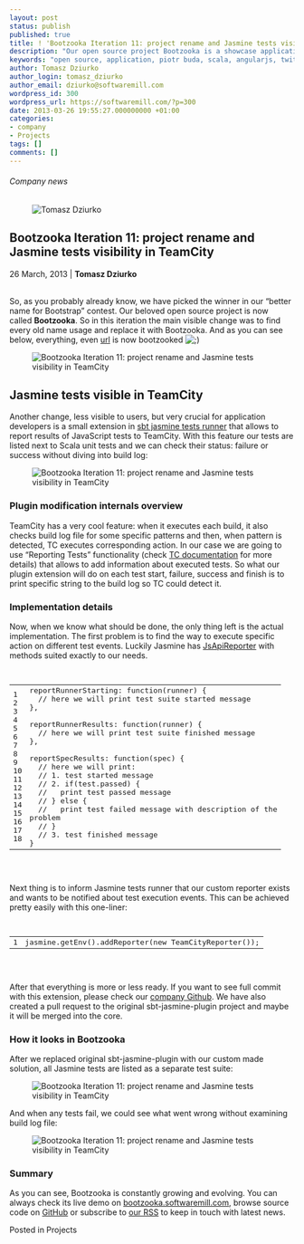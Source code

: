 ```yaml
---
layout: post
status: publish
published: true
title: ! 'Bootzooka Iteration 11: project rename and Jasmine tests visibility in TeamCity'
description: "Our open source project Bootzooka is a showcase application which can be used as a starting point for the development of any real application. It's developed in scala + angularjs + twitter bootstrap."
keywords: "open source, application, piotr buda, scala, angularjs, twitter bootstrap"
author: Tomasz Dziurko
author_login: tomasz_dziurko
author_email: dziurko@softwaremill.com
wordpress_id: 300
wordpress_url: https://softwaremill.com/?p=300
date: 2013-03-26 19:55:27.000000000 +01:00
categories:
- company
- Projects
tags: []
comments: []
---
```


<h6>Company news</h6>
<div class="post-header clearfix">
<figure><div class="image"><img src="https://softwaremill.com/wp-content/uploads/2013/04/dziurko.jpg" alt="Tomasz Dziurko"></div></figure><div class="title">
<h2 class="font-dark-blue font-normal">Bootzooka Iteration 11: project rename and Jasmine tests visibility in TeamCity</h2>26 March, 2013 | <b>Tomasz Dziurko</b><br><br>
</div>
</div>
<div class="post-rows">
<div class="text">
<p>So, as you probably already know, we have picked the winner in our “better name for Bootstrap” contest. Our beloved open source project is now called <strong>Bootzooka</strong>. So in this iteration the main visible change was to find every old name usage and replace it with Bootzooka. And as you can see below, everything, even <a href="http://bootzooka.softwaremill.com/">url</a> is now bootzooked <img alt=";)" src="http://softwaremill.pl/wp-includes/images/smilies/icon_wink.gif"></p>
</div>
<figure><img src="https://softwaremill.com/wp-content/uploads/2013/03/Bootzooka1.png" alt="Bootzooka Iteration 11: project rename and Jasmine tests visibility in TeamCity"></figure><div class="text">
<h2>Jasmine tests visible in TeamCity</h2>
<p>Another change, less visible to users, but very crucial for application developers is a small extension in <a href="https://github.com/guardian/sbt-jasmine-plugin">sbt jasmine tests runner</a> that allows to report results of JavaScript tests to TeamCity. With this feature our tests are listed next to Scala unit tests and we can check their status: failure or success without diving into build log:</p>
</div>
<figure><img src="https://softwaremill.com/wp-content/uploads/2013/03/Bootzooka2.png" alt="Bootzooka Iteration 11: project rename and Jasmine tests visibility in TeamCity"></figure><div class="text">
<h3>Plugin modification internals overview</h3>
<p>TeamCity has a very cool feature: when it executes each build, it also checks build log file for some specific patterns and then, when pattern is detected, TC executes corresponding action. In our case we are going to use “Reporting Tests” functionality (check <a href="http://confluence.jetbrains.com/display/TCD65/Build+Script+Interaction+with+TeamCity#BuildScriptInteractionwithTeamCity-ReportingTests">TC documentation</a> for more details) that allows to add information about executed tests. So what our plugin extension will do on each test start, failure, success and finish is to print specific string to the build log so TC could detect it.</p>
<h3>Implementation details</h3>
<p>Now, when we know what should be done, the only thing left is the actual implementation. The first problem is to find the way to execute specific action on different test events. Luckily Jasmine has <a href="http://pivotal.github.com/jasmine/jsdoc/symbols/jasmine.JsApiReporter.html">JsApiReporter</a> with methods suited exactly to our needs.</p>
<pre>

<div class="codecolorer-container javascript railscasts" style="overflow:auto;white-space:nowrap;width:480px;"><table cellspacing="0" cellpadding="0"><tbody><tr>
<td class="line-numbers"><div>1<br>2<br>3<br>4<br>5<br>6<br>7<br>8<br>9<br>10<br>11<br>12<br>13<br>14<br>15<br>16<br>17<br>18<br>
</div></td>
<td><div class="javascript codecolorer">reportRunnerStarting<span class="sy0">:</span> <span class="kw2">function</span><span class="br0">(</span>runner<span class="br0">)</span> <span class="br0">{</span><br>
  <span class="co1">// here we will print test suite started message</span><br><span class="br0">}</span><span class="sy0">,</span><br>
 <br>
reportRunnerResults<span class="sy0">:</span> <span class="kw2">function</span><span class="br0">(</span>runner<span class="br0">)</span> <span class="br0">{</span><br>
  <span class="co1">// here we will print test suite finished message</span><br><span class="br0">}</span><span class="sy0">,</span><br>
 <br>
reportSpecResults<span class="sy0">:</span> <span class="kw2">function</span><span class="br0">(</span>spec<span class="br0">)</span> <span class="br0">{</span><br>
  <span class="co1">// here we will print:</span><br>
  <span class="co1">// 1. test started message</span><br>
  <span class="co1">// 2. if(test.passed) {</span><br>
  <span class="co1">//   print test passed message</span><br>
  <span class="co1">// } else {</span><br>
  <span class="co1">//   print test failed message with description of the problem</span><br>
  <span class="co1">// }</span><br>
  <span class="co1">// 3. test finished message</span><br><span class="br0">}</span>
</div></td>
</tr></tbody></table></div>

</pre>
<p>Next thing is to inform Jasmine tests runner that our custom reporter exists and wants to be notified about test execution events. This can be achieved pretty easily with this one-liner:</p>
<pre>

<div class="codecolorer-container javascript railscasts" style="overflow:auto;white-space:nowrap;width:480px;"><table cellspacing="0" cellpadding="0"><tbody><tr>
<td class="line-numbers"><div>1<br>
</div></td>
<td><div class="javascript codecolorer">jasmine.<span class="me1">getEnv</span><span class="br0">(</span><span class="br0">)</span>.<span class="me1">addReporter</span><span class="br0">(</span><span class="kw2">new</span> TeamCityReporter<span class="br0">(</span><span class="br0">)</span><span class="br0">)</span><span class="sy0">;</span>
</div></td>
</tr></tbody></table></div>

</pre>
<p>After that everything is more or less ready. If you want to see full commit with this extension, please check our <a href="https://github.com/softwaremill/sbt-jasmine-plugin/commit/cb1592a59025e1e5222464a3ec511f9c37abe2b2">company Github</a>. We have also created a pull request to the original sbt-jasmine-plugin project and maybe it will be merged into the core.</p>
<h3>How it looks in Bootzooka</h3>
<p>After we replaced original sbt-jasmine-plugin with our custom made solution, all Jasmine tests are listed as a separate test suite:</p>
</div>
<figure><img src="https://softwaremill.com/wp-content/uploads/2013/03/Bootzooka3.png" alt="Bootzooka Iteration 11: project rename and Jasmine tests visibility in TeamCity"></figure><div class="text">
<p>And when any tests fail, we could see what went wrong without examining build log file:</p>
</div>
<figure><img src="https://softwaremill.com/wp-content/uploads/2013/03/Bootzooka4.png" alt="Bootzooka Iteration 11: project rename and Jasmine tests visibility in TeamCity"></figure><div class="text">
<h3>Summary</h3>
<p>As you can see, Bootzooka is constantly growing and evolving. You can always check its live demo on <a href="http://bootzooka.softwaremill.com/">bootzooka.softwaremill.com</a>, browse source code on <a href="https://github.com/softwaremill/bootzooka">GitHub</a> or subscribe to <a href="http://softwaremill.pl/feed">our RSS</a> to keep in touch with latest news.</p>
</div>
</div>
<div class="post-footer">Posted in Projects</div>
